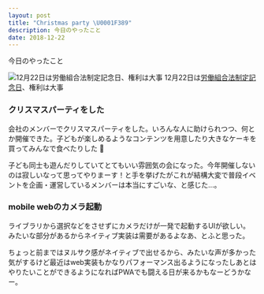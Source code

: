 ```yaml
---
layout: post
title: "Christmas party \U0001F389"
description: 今日のやったこと
date: 2018-12-22
---
```


今日のやったこと

![12月22日は[労働組合法制定記念日](http://www.nnh.to/12/22.html)、権利は大事](https://cdn-images-1.medium.com/max/800/1*BfhLaTEQmLalsiYZPVbrBg.png)
12月22日は[労働組合法制定記念日](http://www.nnh.to/12/22.html)、権利は大事

### クリスマスパーティをした

会社のメンバーでクリスマスパーティをした。いろんな人に助けられつつ、何とか開催できた。子どもが楽しめるようなコンテンツを用意したり大きなケーキを買ってみんなで食べたりした 🍰

子ども同士も遊んだりしていてとてもいい雰囲気の会になった。今年開催しないのは寂しいなって思ってやりまーす！と手を挙げたがこれが結構大変で普段イベントを企画・運営しているメンバーは本当にすごいな、と感じた…。

### mobile webのカメラ起動

ライブラリから選択などをさせずにカメラだけが一発で起動するUIが欲しい。みたいな部分があるからネイティブ実装は需要があるよなあ、とふと思った。

ちょっと前まではヌルサク感がネイティブで出せるから、みたいな声が多かった気がするけど最近はweb実装もかなりパフォーマンス出るようになったしあとはやりたいことができるようになればPWAでも闘える日が来るかもなーどうかなー。
